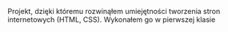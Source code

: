 Projekt, dzięki któremu rozwinąłem umiejętności tworzenia stron internetowych (HTML, CSS).
Wykonałem go w pierwszej klasie

